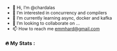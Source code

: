 - 👋 Hi, I’m @chardalas
- 👀 I’m interested in concurrency and compilers 
- 🌱 I’m currently learning async, docker and kafka
- 💞️ I’m looking to collaborate on ...
- 📫 How to reach me emmhard@gmail.com
### :fire: My Stats :
<!---
chardalas/chardalas is a ✨ special ✨ repository because its `README.md` (this file) appears on your GitHub profile.
You can click the Preview link to take a look at your changes.
--->
